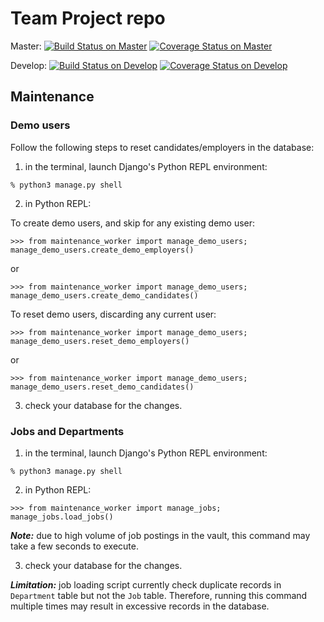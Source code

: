 # Team Project repo


Master: 
[![Build Status on Master](https://travis-ci.com/gcivil-nyu-org/fall2019-cs-gy-6063-team-one.svg?token=amzqTtkAvZH6KRzygZox&branch=master)](https://travis-ci.com/gcivil-nyu-org/fall2019-cs-gy-6063-team-one)
[![Coverage Status on Master](https://coveralls.io/repos/github/gcivil-nyu-org/fall2019-cs-gy-6063-team-one/badge.svg?branch=master&service=github)](https://coveralls.io/github/gcivil-nyu-org/fall2019-cs-gy-6063-team-one?branch=master&service=github)

Develop: 
[![Build Status on Develop](https://travis-ci.com/gcivil-nyu-org/fall2019-cs-gy-6063-team-one.svg?token=amzqTtkAvZH6KRzygZox&branch=develop)](https://travis-ci.com/gcivil-nyu-org/fall2019-cs-gy-6063-team-one)
[![Coverage Status on Develop](https://coveralls.io/repos/github/gcivil-nyu-org/fall2019-cs-gy-6063-team-one/badge.svg?branch=develop&service=github)](https://coveralls.io/github/gcivil-nyu-org/fall2019-cs-gy-6063-team-one?branch=develop&service=github)

## Maintenance


### Demo users

Follow the following steps to reset candidates/employers in the database:

1. in the terminal, launch Django's Python REPL environment:

```
% python3 manage.py shell
```

2. in Python REPL:

To create demo users, and skip for any existing demo user:

```
>>> from maintenance_worker import manage_demo_users; manage_demo_users.create_demo_employers()
```

or

```
>>> from maintenance_worker import manage_demo_users; manage_demo_users.create_demo_candidates()
```

To reset demo users, discarding any current user:

```
>>> from maintenance_worker import manage_demo_users; manage_demo_users.reset_demo_employers()
```

or

```
>>> from maintenance_worker import manage_demo_users; manage_demo_users.reset_demo_candidates()
```

3. check your database for the changes.

### Jobs and Departments

1. in the terminal, launch Django's Python REPL environment:

```
% python3 manage.py shell
```

2. in Python REPL:

```
>>> from maintenance_worker import manage_jobs; manage_jobs.load_jobs()
```

***Note:*** due to high volume of job postings in the vault, this command may take a few seconds to execute.

3. check your database for the changes.

***Limitation:*** job loading script currently check duplicate records in `Department` table but not the `Job` table. Therefore, running this command multiple times may result in excessive records in the database.
